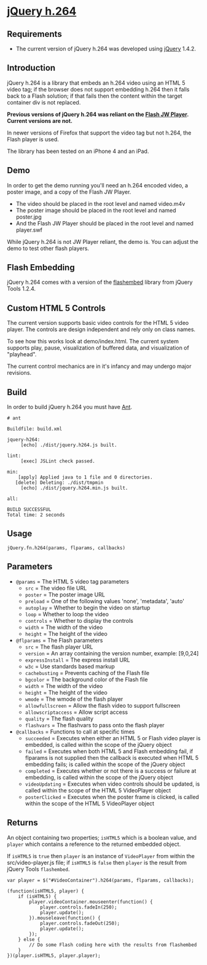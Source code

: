 [jQuery h.264](http://github.com/mbrio/jquery.h264)
===================================================

Requirements
------------
* The current version of jQuery h.264 was developed using [jQuery](http://jquery.com) 1.4.2.

Introduction
------------
jQuery h.264 is a library that embeds an h.264 video using an HTML 5 video tag; if the browser does not support embedding h.264 then it falls back to a Flash solution; if that fails then the content within the target container div is not replaced.

**Previous versions of jQuery h.264 was reliant on the [Flash JW Player](http://www.google.com/search?q=jw+flash+player).  Current versions are not.**

In newer versions of Firefox that support the video tag but not h.264, the Flash player is used.

The library has been tested on an iPhone 4 and an iPad.

Demo
----
In order to get the demo running you'll need an h.264 encoded video, a poster image, and a copy of the Flash JW Player.

* The video should be placed in the root level and named video.m4v
* The poster image should be placed in the root level and named poster.jpg
* And the Flash JW Player should be placed in the root level and named player.swf

While jQuery h.264 is not JW Player reliant, the demo is.  You can adjust the demo to test other flash players.

Flash Embedding
---------------
jQuery h.264 comes with a version of the [flashembed](http://www.google.com/search?q=jquery+tools+flashembed) library from jQuery Tools 1.2.4.

Custom HTML 5 Controls
----------------------
The current version supports basic video controls for the HTML 5 video player.  The controls are design independent and rely only on class names.

To see how this works look at demo/index.html.  The current system supports play, pause, visualization of buffered data, and visualization of "playhead".

The current control mechanics are in it's infancy and may undergo major revisions.

Build
-----
In order to build jQuery h.264 you must have [Ant](http://www.google.com/search?q=apache+ant).

	# ant
	
	Buildfile: build.xml

	jquery-h264:
	     [echo] ./dist/jquery.h264.js built.

	lint:
	     [exec] JSLint check passed.

	min:
	    [apply] Applied java to 1 file and 0 directories.
	   [delete] Deleting: ./dist/tmpmin
	     [echo] ./dist/jquery.h264.min.js built.

	all:

	BUILD SUCCESSFUL
	Total time: 2 seconds

Usage
-----
	jQuery.fn.h264(params, flparams, callbacks)

Parameters
----------
* `@params` = The HTML 5 video tag parameters
	* `src` = The video file URL
	* `poster` = The poster image URL
	* `preload` = One of the following values 'none', 'metadata', 'auto'
	* `autoplay` = Whether to begin the video on startup
	* `loop` = Whether to loop the video
	* `controls` = Whether to display the controls
	* `width` = The width of the video
	* `height` = The height of the video
* `@flparams` = The Flash parameters
	* `src` = The flash player URL
	* `version` = An array containing the version number, example: [9,0,24]
	* `expressInstall` = The express install URL
	* `w3c` = Use standards based markup
	* `cachebusting` = Prevents caching of the Flash file
	* `bgcolor` = The background color of the Flash file
	* `width` = The width of the video
	* `height` = The height of the video
	* `wmode` = The wmode of the flash player
	* `allowfullscreen` = Allow the flash video to support fullscreen
	* `allowscriptaccess` = Allow script access
	* `quality` = The flash quality
	* `flashvars` = The flashvars to pass onto the flash player
* `@callbacks` = Functions to call at specific times
	* `succeeded` = Executes when either an HTML 5 or Flash video player is embedded, is called within the scope of the jQuery object
	* `failed` = Executes when both HTML 5 and Flash embedding fail, if flparams is not supplied then the callback is executed when HTML 5 embedding fails; is called within the scope of the jQuery object
	* `completed` = Executes whether or not there is a success or failure at embedding, is called within the scope of the jQuery object
	* `videoUpdating` = Executes when video controls should be updated, is called within the scope of the HTML 5 VideoPlayer object
	* `posterClicked` = Executes when the poster frame is clicked, is called within the scope of the HTML 5 VideoPlayer object
	
Returns
-------
An object containing two properties; `isHTML5` which is a boolean value, and `player` which contains a reference to the returned embedded object.

If `isHTML5` is `true` then `player` is an instance of `VideoPlayer` from within the src/video-player.js file; if `isHTML5` is `false` then `player` is the result from jQuery Tools `flashembed`.

	var player = $("#VideoContainer").h264(params, flparams, callbacks);
	
	(function(isHTML5, player) {
		if (isHTML5) {
			player.videoContainer.mouseenter(function() {
				player.controls.fadeIn(250);
				player.update();
			}).mouseleave(function() {
				player.controls.fadeOut(250);
				player.update();
			});
		} else {
			// Do some Flash coding here with the results from flashembed
		}
	})(player.isHTML5, player.player);